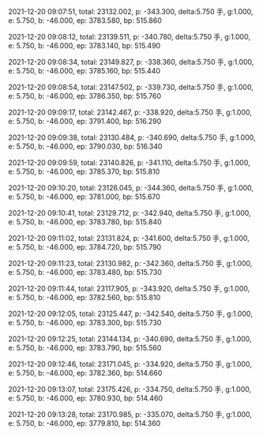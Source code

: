 2021-12-20 09:07:51, total: 23132.002, p: -343.300, delta:5.750 手, g:1.000, e: 5.750, b: -46.000, ep: 3783.580, bp: 515.860

2021-12-20 09:08:12, total: 23139.511, p: -340.780, delta:5.750 手, g:1.000, e: 5.750, b: -46.000, ep: 3783.140, bp: 515.490

2021-12-20 09:08:34, total: 23149.827, p: -338.360, delta:5.750 手, g:1.000, e: 5.750, b: -46.000, ep: 3785.160, bp: 515.440

2021-12-20 09:08:54, total: 23147.502, p: -339.730, delta:5.750 手, g:1.000, e: 5.750, b: -46.000, ep: 3786.350, bp: 515.760

2021-12-20 09:09:17, total: 23142.467, p: -338.920, delta:5.750 手, g:1.000, e: 5.750, b: -46.000, ep: 3791.400, bp: 516.290

2021-12-20 09:09:38, total: 23130.484, p: -340.690, delta:5.750 手, g:1.000, e: 5.750, b: -46.000, ep: 3790.030, bp: 516.340

2021-12-20 09:09:59, total: 23140.826, p: -341.110, delta:5.750 手, g:1.000, e: 5.750, b: -46.000, ep: 3785.370, bp: 515.810

2021-12-20 09:10:20, total: 23126.045, p: -344.360, delta:5.750 手, g:1.000, e: 5.750, b: -46.000, ep: 3781.000, bp: 515.670

2021-12-20 09:10:41, total: 23129.712, p: -342.940, delta:5.750 手, g:1.000, e: 5.750, b: -46.000, ep: 3783.780, bp: 515.840

2021-12-20 09:11:02, total: 23131.824, p: -341.600, delta:5.750 手, g:1.000, e: 5.750, b: -46.000, ep: 3784.720, bp: 515.790

2021-12-20 09:11:23, total: 23130.982, p: -342.360, delta:5.750 手, g:1.000, e: 5.750, b: -46.000, ep: 3783.480, bp: 515.730

2021-12-20 09:11:44, total: 23117.905, p: -343.920, delta:5.750 手, g:1.000, e: 5.750, b: -46.000, ep: 3782.560, bp: 515.810

2021-12-20 09:12:05, total: 23125.447, p: -342.540, delta:5.750 手, g:1.000, e: 5.750, b: -46.000, ep: 3783.300, bp: 515.730

2021-12-20 09:12:25, total: 23144.134, p: -340.690, delta:5.750 手, g:1.000, e: 5.750, b: -46.000, ep: 3783.790, bp: 515.560

2021-12-20 09:12:46, total: 23171.045, p: -334.920, delta:5.750 手, g:1.000, e: 5.750, b: -46.000, ep: 3782.360, bp: 514.660

2021-12-20 09:13:07, total: 23175.426, p: -334.750, delta:5.750 手, g:1.000, e: 5.750, b: -46.000, ep: 3780.930, bp: 514.460

2021-12-20 09:13:28, total: 23170.985, p: -335.070, delta:5.750 手, g:1.000, e: 5.750, b: -46.000, ep: 3779.810, bp: 514.360